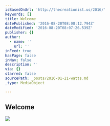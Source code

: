 ```yaml
---
isBasedOnUrl: 'http://thecreationist.us/2016/'
keywords: []
title: Welcome
datePublished: '2016-08-20T08:08:12.794Z'
dateModified: '2016-08-20T08:07:26.539Z'
publisher: {}
author:
  - name: ''
    url: ''
inFeed: true
hasPage: false
inNav: false
description: ''
via: {}
starred: false
sourcePath: _posts/2016-01-21-watts.md
_type: MediaObject

---
```

## Welcome
![](https://s3-us-west-2.amazonaws.com/the-grid-img/p/27ac4baeefc74ca6a49b6c67d90a5879b5a345e2.jpg)